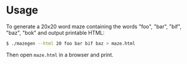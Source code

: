# Usage
To generate a 20x20 word maze containing the words "foo", "bar", "bif", "baz",
"bok" and output printable HTML:

```sh
$ ./mazegen --html 20 foo bar bif baz > maze.html
```

Then open `maze.html` in a browser and print.
